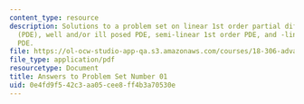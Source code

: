 ```yaml
---
content_type: resource
description: Solutions to a problem set on linear 1st order partial differential equations
  (PDE), well and/or ill posed PDE, semi-linear 1st order PDE, and -linear 1st order
  PDE.
file: https://ol-ocw-studio-app-qa.s3.amazonaws.com/courses/18-306-advanced-partial-differential-equations-with-applications-fall-2009/0e4fd9f542c3aa05cee8ff4b3a70530e_MIT18_306f09_sol_pset_01_09.pdf
file_type: application/pdf
resourcetype: Document
title: Answers to Problem Set Number 01
uid: 0e4fd9f5-42c3-aa05-cee8-ff4b3a70530e
---
```

